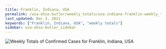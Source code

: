 ```yaml
---
title: Franklin, Indiana, USA
permalink: /usa-ohio-butler/weekly_totals/usa-indiana-franklin-weekly_totals.html
last_updated: Dec 3, 2021
keywords: ["Franklin, Indiana, USA", "weekly totals"]
sidebar: usa-ohio-butler_sidebar
---
```


![Weekly Totals of Confirmed Cases for Franklin, Indiana, USA](/covid_tracker/images/graphs/usa-indiana-franklin-weekly_totals_graph.png)
